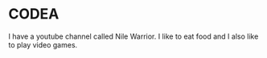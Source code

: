 # CODEA

I have a youtube channel called Nile Warrior.
I like to eat food and I also like to play video games.
